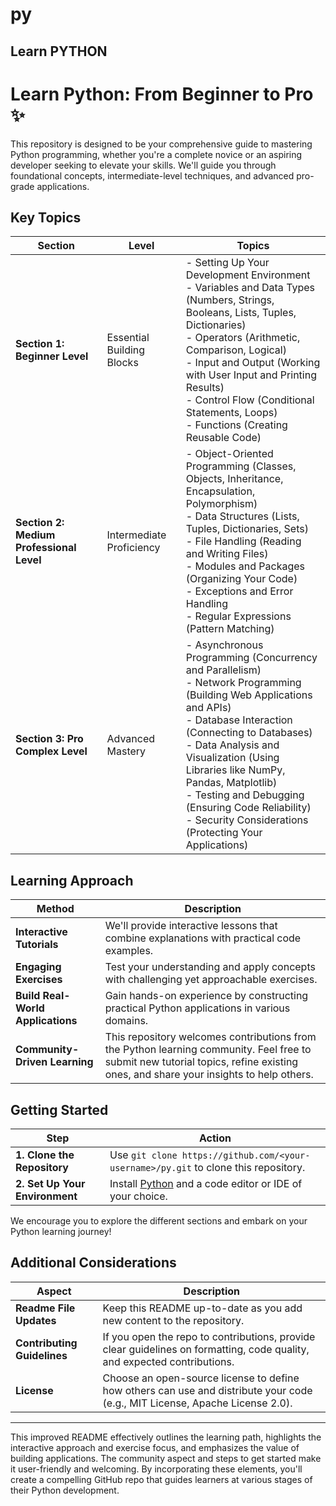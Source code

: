 # py

## Learn PYTHON
# Learn Python: From Beginner to Pro ✨

This repository is designed to be your comprehensive guide to mastering Python programming, whether you're a complete novice or an aspiring developer seeking to elevate your skills. We'll guide you through foundational concepts, intermediate-level techniques, and advanced pro-grade applications.

## Key Topics

| Section | Level | Topics |
|---------|-------|--------|
| **Section 1: Beginner Level** | Essential Building Blocks | - Setting Up Your Development Environment<br> - Variables and Data Types (Numbers, Strings, Booleans, Lists, Tuples, Dictionaries)<br> - Operators (Arithmetic, Comparison, Logical)<br> - Input and Output (Working with User Input and Printing Results)<br> - Control Flow (Conditional Statements, Loops)<br> - Functions (Creating Reusable Code) |
| **Section 2: Medium Professional Level** | Intermediate Proficiency | - Object-Oriented Programming (Classes, Objects, Inheritance, Encapsulation, Polymorphism)<br> - Data Structures (Lists, Tuples, Dictionaries, Sets)<br> - File Handling (Reading and Writing Files)<br> - Modules and Packages (Organizing Your Code)<br> - Exceptions and Error Handling<br> - Regular Expressions (Pattern Matching) |
| **Section 3: Pro Complex Level** | Advanced Mastery | - Asynchronous Programming (Concurrency and Parallelism)<br> - Network Programming (Building Web Applications and APIs)<br> - Database Interaction (Connecting to Databases)<br> - Data Analysis and Visualization (Using Libraries like NumPy, Pandas, Matplotlib)<br> - Testing and Debugging (Ensuring Code Reliability)<br> - Security Considerations (Protecting Your Applications) |

## Learning Approach

| Method | Description |
|--------|-------------|
| **Interactive Tutorials** | We'll provide interactive lessons that combine explanations with practical code examples. |
| **Engaging Exercises** | Test your understanding and apply concepts with challenging yet approachable exercises. |
| **Build Real-World Applications** | Gain hands-on experience by constructing practical Python applications in various domains. |
| **Community-Driven Learning** | This repository welcomes contributions from the Python learning community. Feel free to submit new tutorial topics, refine existing ones, and share your insights to help others. |

## Getting Started

| Step | Action |
|------|--------|
| **1. Clone the Repository** | Use `git clone https://github.com/<your-username>/py.git` to clone this repository. |
| **2. Set Up Your Environment** | Install [Python](https://www.python.org/downloads/) and a code editor or IDE of your choice. |

We encourage you to explore the different sections and embark on your Python learning journey!

## Additional Considerations

| Aspect | Description |
|--------|-------------|
| **Readme File Updates** | Keep this README up-to-date as you add new content to the repository. |
| **Contributing Guidelines** | If you open the repo to contributions, provide clear guidelines on formatting, code quality, and expected contributions. |
| **License** | Choose an open-source license to define how others can use and distribute your code (e.g., MIT License, Apache License 2.0). |

---

This improved README effectively outlines the learning path, highlights the interactive approach and exercise focus, and emphasizes the value of building applications. The community aspect and steps to get started make it user-friendly and welcoming. By incorporating these elements, you'll create a compelling GitHub repo that guides learners at various stages of their Python development.